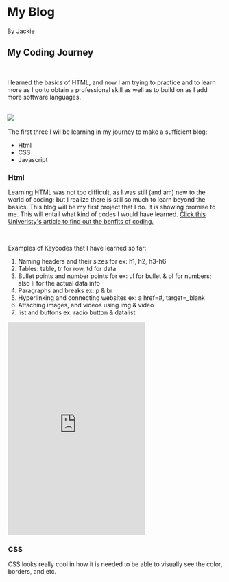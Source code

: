 <!DOCTYPE HTML>
<h1> My Blog</h1>
<heading> By Jackie </heading>
<br>
<section>
  <h2> My Coding Journey</h2>
<br>
  <p>I learned the basics of HTML, and now I am trying to practice and to learn more as I go to obtain a professional skill as well as to build on as I add more software languages.</p>
<br>
<img src='https://cdn.shopify.com/s/files/1/0306/6419/6141/articles/coding_languages.png?v=1619126283' 
<br>
</section>
<br>
<legend> The first three I wil be learning in my journey to make a sufficient blog:</lengend>
<ul>
  <li>Html</li>
  <li>CSS</li>
  <li>Javascript</li>
</ul>
<h3> Html</h3>
<p> Learning HTML was not too difficult, as I was still (and am) new to the world of coding; but I realize there is still so much to learn beyond the basics. This blog will be my first project that I do. It is showing promise to me. This will entail what kind of codes I would have learned. <a href='https://www.rasmussen.edu/degrees/technology/blog/why-learn-to-code' target=_blank>Click this Univeristy's article to find out the benfits of coding.</a></p>
<br>
<p> Examples of Keycodes that I have learned so far:</p>
<ol>
<li>Naming headers and their sizes for ex: h1, h2, h3-h6</li>
<li>Tables: table, tr for row, td for data </li>
<li>Bullet points and number points for ex: ul for bullet & ol for numbers; also li for the actual data info</li>
<li>Paragraphs and breaks ex: p & br</li>
<li>Hyperlinking and connecting websites ex: a href=#, target=_blank</li>
<li>Attaching images, and videos using img & video</li>
 <li>list and buttons ex: radio button & datalist</li>
 </ol>
<iframe width="320" height="497" src="https://www.youtube.com/embed/kWDvhFk-Qws?auotplay=1&muted=1" title="Make a webpage using HTML only 20 sec#shorts" frameborder="0" allow="accelerometer; autoplay; clipboard-write; encrypted-media; gyroscope; picture-in-picture" allowfullscreen></iframe>
</section>
<br>
<section>
  <h3>CSS</h3>
<p> CSS looks really cool in how it is needed to be able to visually see the color, borders, and etc.<p>
